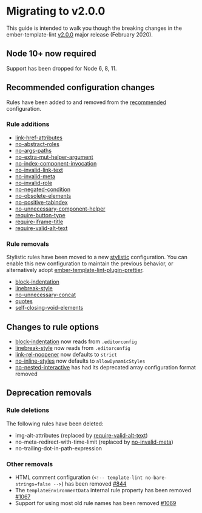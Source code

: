 # Migrating to v2.0.0

This guide is intended to walk you though the breaking changes in the ember-template-lint [v2.0.0](https://github.com/ember-template-lint/ember-template-lint/releases/tag/v2.0.0) major release (February 2020).

## Node 10+ now required

Support has been dropped for Node 6, 8, 11.

## Recommended configuration changes

Rules have been added to and removed from the [recommended](../../lib/config/recommended.js) configuration.

### Rule additions

* [link-href-attributes](../rule/link-href-attributes.md)
* [no-abstract-roles](../rule/no-abstract-roles.md)
* [no-args-paths](../rule/no-args-paths.md)
* [no-extra-mut-helper-argument](../rule/no-extra-mut-helper-argument.md)
* [no-index-component-invocation](../rule/no-index-component-invocation.md)
* [no-invalid-link-text](../rule/no-invalid-link-text.md)
* [no-invalid-meta](../rule/no-invalid-meta.md)
* [no-invalid-role](../rule/no-invalid-role.md)
* [no-negated-condition](../rule/no-negated-condition.md)
* [no-obsolete-elements](../rule/no-obsolete-elements.md)
* [no-positive-tabindex](../rule/no-positive-tabindex.md)
* [no-unnecessary-component-helper](../rule/no-unnecessary-component-helper.md)
* [require-button-type](../rule/require-button-type.md)
* [require-iframe-title](../rule/require-iframe-title.md)
* [require-valid-alt-text](../rule/require-valid-alt-text.md)

### Rule removals

Stylistic rules have been moved to a new [stylistic](../../lib/config/stylistic.js) configuration. You can enable this new configuration to maintain the previous behavior, or alternatively adopt [ember-template-lint-plugin-prettier](https://github.com/ember-template-lint/ember-template-lint-plugin-prettier).

* [block-indentation](../rule/block-indentation.md)
* [linebreak-style](../rule/linebreak-style.md)
* [no-unnecessary-concat](../rule/no-unnecessary-concat.md)
* [quotes](../rule/quotes.md)
* [self-closing-void-elements](../rule/self-closing-void-elements.md)

## Changes to rule options

* [block-indentation](../rule/block-indentation.md) now reads from `.editorconfig`
* [linebreak-style](../rule/linebreak-style.md) now reads from `.editorconfig`
* [link-rel-noopener](../rule/link-rel-noopener.md) now defaults to `strict`
* [no-inline-styles](../rule/no-inline-styles.md) now defaults to `allowDynamicStyles`
* [no-nested-interactive](../rule/no-nested-interactive.md) has had its deprecated array configuration format removed

## Deprecation removals

### Rule deletions

The following rules have been deleted:

* img-alt-attributes (replaced by [require-valid-alt-text](../rule/require-valid-alt-text.md))
* no-meta-redirect-with-time-limit (replaced by [no-invalid-meta](../rule/no-invalid-meta.md))
* no-trailing-dot-in-path-expression

### Other removals

* HTML comment configuration (`<!-- template-lint no-bare-strings=false -->`) has been removed [#844](https://github.com/ember-template-lint/ember-template-lint/pull/844)
* The `templateEnvironmentData` internal rule property has been removed [#1067](https://github.com/ember-template-lint/ember-template-lint/pull/1067)
* Support for using most old rule names has been removed [#1069](https://github.com/ember-template-lint/ember-template-lint/pull/1069)
